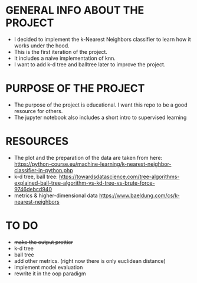 # GENERAL INFO ABOUT THE PROJECT
* I decided to implement the k-Nearest Neighbors classifier to learn how it works under the hood.
* This is the first iteration of the project.
* It includes a naive implementation of knn.
* I want to add k-d tree and balltree later to improve the project.

# PURPOSE OF THE PROJECT
* The purpose of the project is educational. I want this repo to be a good resource for others.
* The jupyter notebook also includes a short intro to supervised learning


# RESOURCES
* The plot and the preparation of the data are taken from here: https://python-course.eu/machine-learning/k-nearest-neighbor-classifier-in-python.php
* k-d tree, ball tree: https://towardsdatascience.com/tree-algorithms-explained-ball-tree-algorithm-vs-kd-tree-vs-brute-force-9746debcd940
* metrics & higher-dimensional data https://www.baeldung.com/cs/k-nearest-neighbors

# TO DO
* ~~make the output prettier~~
* k-d tree
* ball tree
* add other metrics. (right now there is only euclidean distance)
* implement model evaluation
* rewrite it in the oop paradigm